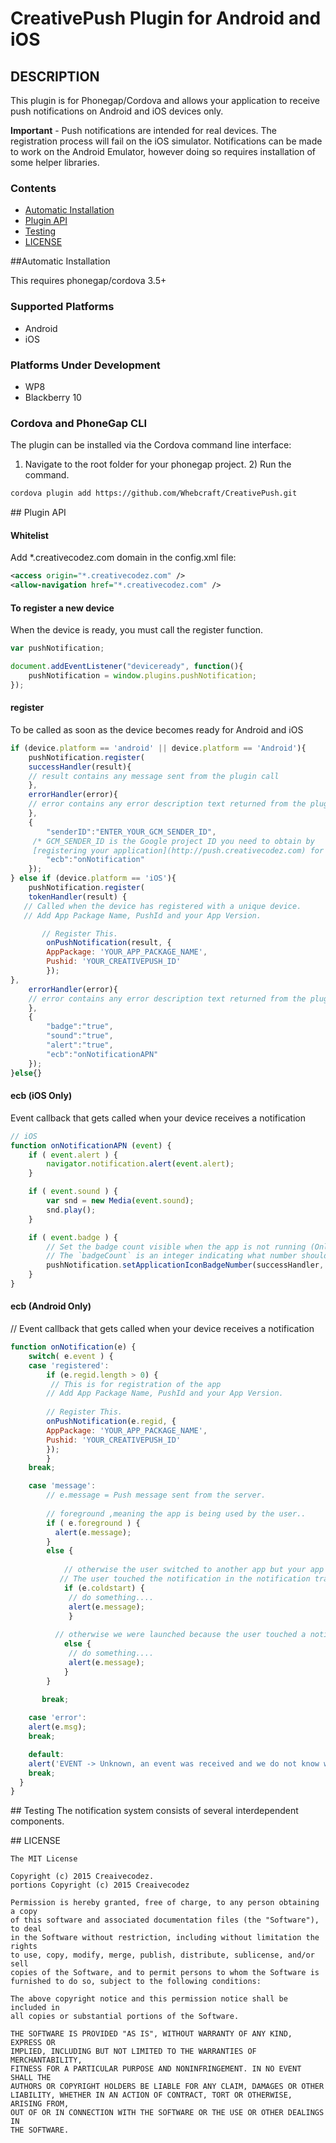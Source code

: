 # CreativePush Plugin for Android and iOS

## DESCRIPTION

This plugin is for Phonegap/Cordova and allows your application to receive push notifications on Android and iOS devices only.

**Important** - Push notifications are intended for real devices.
The registration process will fail on the iOS simulator.
Notifications can be made to work on the Android Emulator, however doing so requires installation of some helper libraries.

### Contents

- [Automatic Installation](#automatic_installation)
- [Plugin API](#plugin_api)
- [Testing](#testing)
- [LICENSE](#license)

##<a name="automatic_installation"></a>Automatic Installation

This requires phonegap/cordova 3.5+

### Supported Platforms

- Android
- iOS

### Platforms Under Development

- WP8
- Blackberry 10

### Cordova and PhoneGap CLI

The plugin can be installed via the Cordova command line interface:

1) Navigate to the root folder for your phonegap project. 2) Run the command.

```sh
cordova plugin add https://github.com/Whebcraft/CreativePush.git
```

##<a name="plugin_api"></a> Plugin API
#### Whitelist
Add *.creativecodez.com domain in the config.xml file:
```xml
<access origin="*.creativecodez.com" />
<allow-navigation href="*.creativecodez.com" />
```

#### To register a new device
When the device is ready, you must call the register function.
```js
var pushNotification;

document.addEventListener("deviceready", function(){
    pushNotification = window.plugins.pushNotification;
});
```

#### register
To be called as soon as the device becomes ready for Android and iOS

```js
if (device.platform == 'android' || device.platform == 'Android'){
    pushNotification.register(
    successHandler(result){
    // result contains any message sent from the plugin call	
	},
    errorHandler(error){
	// error contains any error description text returned from the plugin call
	},
    {
        "senderID":"ENTER_YOUR_GCM_SENDER_ID",
     /* GCM_SENDER_ID is the Google project ID you need to obtain by 
	 [registering your application](http://push.creativecodez.com) for GCM */
        "ecb":"onNotification"
    });
} else if (device.platform == 'iOS'){ 
    pushNotification.register(
    tokenHandler(result) {  
   // Called when the device has registered with a unique device.
   // Add App Package Name, PushId and your App Version.

	   // Register This.
		onPushNotification(result, {
        AppPackage: 'YOUR_APP_PACKAGE_NAME',
	    Pushid: 'YOUR_CREATIVEPUSH_ID'
        });
},
    errorHandler(error){
	// error contains any error description text returned from the plugin call
	},
    {
        "badge":"true",
        "sound":"true",
        "alert":"true",
        "ecb":"onNotificationAPN"
    });
}else{}
```

#### ecb (iOS Only)
Event callback that gets called when your device receives a notification

```js
// iOS
function onNotificationAPN (event) {
	if ( event.alert ) {
		navigator.notification.alert(event.alert);
	}

	if ( event.sound ) {
		var snd = new Media(event.sound);
		snd.play();
	}

	if ( event.badge ) {
	    // Set the badge count visible when the app is not running (Only iOS)
		// The `badgeCount` is an integer indicating what number should show up in the badge. Passing 0 will clear the badge.
		pushNotification.setApplicationIconBadgeNumber(successHandler, errorHandler, event.badge);
	}
}
```

#### ecb (Android Only)
// Event callback that gets called when your device receives a notification

```js
function onNotification(e) {
	switch( e.event ) {
	case 'registered':
		if (e.regid.length > 0) {
         // This is for registration of the app
		// Add App Package Name, PushId and your App Version.
		
		// Register This.
		onPushNotification(e.regid, {
        AppPackage: 'YOUR_APP_PACKAGE_NAME',
	    Pushid: 'YOUR_CREATIVEPUSH_ID'
        });
		}
	break;

	case 'message':
		// e.message = Push message sent from the server.
	    
		// foreground ,meaning the app is being used by the user..
		if ( e.foreground ) {		
          alert(e.message);
		}
		else { 
	
		    // otherwise the user switched to another app but your app is still opened
		   // The user touched the notification in the notification tray.
			if (e.coldstart) {
             // do something....
             alert(e.message);
			 }
			
	      // otherwise we were launched because the user touched a notification when the app wasn't open.
			else {
             // do something....
			 alert(e.message);
			}
		}
		
	   break;

	case 'error':
	alert(e.msg);
	break;

	default:
	alert('EVENT -> Unknown, an event was received and we do not know what it is');
	break;
  }
}
```
##<a name="testing"></a> Testing
The notification system consists of several interdependent components.

##<a name="license"></a> LICENSE

	The MIT License

	Copyright (c) 2015 Creaivecodez.
	portions Copyright (c) 2015 Creaivecodez

	Permission is hereby granted, free of charge, to any person obtaining a copy
	of this software and associated documentation files (the "Software"), to deal
	in the Software without restriction, including without limitation the rights
	to use, copy, modify, merge, publish, distribute, sublicense, and/or sell
	copies of the Software, and to permit persons to whom the Software is
	furnished to do so, subject to the following conditions:

	The above copyright notice and this permission notice shall be included in
	all copies or substantial portions of the Software.

	THE SOFTWARE IS PROVIDED "AS IS", WITHOUT WARRANTY OF ANY KIND, EXPRESS OR
	IMPLIED, INCLUDING BUT NOT LIMITED TO THE WARRANTIES OF MERCHANTABILITY,
	FITNESS FOR A PARTICULAR PURPOSE AND NONINFRINGEMENT. IN NO EVENT SHALL THE
	AUTHORS OR COPYRIGHT HOLDERS BE LIABLE FOR ANY CLAIM, DAMAGES OR OTHER
	LIABILITY, WHETHER IN AN ACTION OF CONTRACT, TORT OR OTHERWISE, ARISING FROM,
	OUT OF OR IN CONNECTION WITH THE SOFTWARE OR THE USE OR OTHER DEALINGS IN
	THE SOFTWARE.
